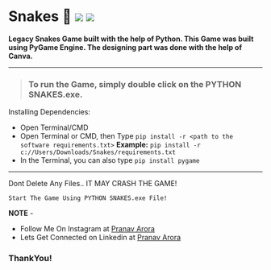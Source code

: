# Snakes 🐍 <img src="https://img.shields.io/badge/Python-FFD43B?style=for-the-badge&logo=python&logoColor=darkgreen"/> <img src="https://img.shields.io/badge/Canva-%2300C4CC.svg?&style=for-the-badge&logo=Canva&logoColor=white"/>

**Legacy Snakes Game built with the help of Python. This Game was built using PyGame Engine. The designing part was done with the help of Canva.**

---

> ### To run the Game, simply double click on the **PYTHON SNAKES.exe**.


Installing Dependencies:
<br>
* Open Terminal/CMD
* Open Terminal or CMD, then Type ```pip install -r <path to the software requirements.txt>```
**Example:** ```pip install -r c://Users/Downloads/Snakes/requirements.txt```
* In the Terminal, you can also type ```pip install pygame```
---

Dont Delete Any Files.. IT MAY CRASH THE GAME!

```Start The Game Using PYTHON SNAKES.exe File!```

**NOTE** - 

* Follow Me On Instagram at [Pranav Arora](https://www.instagram.com/arorapranav187)
* Lets Get Connected on Linkedin at [Pranav Arora](https://www.linkedin.com/in/pranav-arora-354b71bb/)


### ThankYou!
